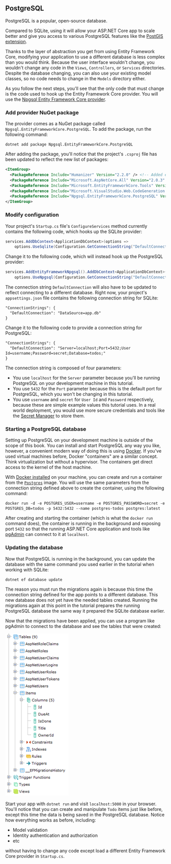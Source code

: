 ## PostgreSQL
PostgreSQL is a popular, open-source database.

Compared to SQLite, using it will allow your ASP.NET Core app to scale better and give you access to various PostgreSQL features like the [PostGIS extension](https://postgis.net/).

Thanks to the layer of abstraction you get from using Entity Framework Core, modifying your application to use a different database is less complex than you would think. Because the user interface wouldn't change, you wouldn't change any code in the `Views`, `Controllers`, or `Services` directories. Despite the database changing, you can also use your existing model classes, so no code needs to change in the `Models` directory either.

As you follow the next steps, you'll see that the only code that must change is the code used to hook up the Entity Framework Core provider. You will use the [Npgsql Entity Framework Core provider](http://www.npgsql.org/efcore/index.html).

### Add provider NuGet package

The provider comes as a NuGet package called `Npgsql.EntityFrameworkCore.PostgreSQL`. To add the package, run the following command:

```
dotnet add package Npgsql.EntityFrameworkCore.PostgreSQL
```

After adding the package, you'll notice that the project's `.csproj` file has been updated to reflect the new list of packages:

```xml
<ItemGroup>
  <PackageReference Include="Humanizer" Version="2.2.0" /> <!-- Added earlier -->
  <PackageReference Include="Microsoft.AspNetCore.All" Version="2.0.3" />
  <PackageReference Include="Microsoft.EntityFrameworkCore.Tools" Version="2.0.1" PrivateAssets="All" />
  <PackageReference Include="Microsoft.VisualStudio.Web.CodeGeneration.Design" Version="2.0.1" PrivateAssets="All" />
  <PackageReference Include="Npgsql.EntityFrameworkCore.PostgreSQL" Version="2.0.1" /> <!-- Added now -->
</ItemGroup>
```

### Modify configuration

Your project's `Startup.cs` file's `ConfigureServices` method currently contains the following code, which hooks up the SQLite provider:

```csharp
services.AddDbContext<ApplicationDbContext>(options =>
    options.UseSqlite(Configuration.GetConnectionString("DefaultConnection")));
```

Change it to the following code, which will instead hook up the PostgreSQL provider:

```csharp
services.AddEntityFrameworkNpgsql().AddDbContext<ApplicationDbContext>(options =>
    options.UseNpgsql(Configuration.GetConnectionString("DefaultConnection")));
```  

The connection string `DefaultConnection` will also have to be updated to reflect connecting to a different database. Right now, your project's `appsettings.json` file contains the following connection string for SQLite:

```
"ConnectionStrings": {
  "DefaultConnection": "DataSource=app.db"
}
```

Change it to the following code to provide a connection string for PostgreSQL:

```
"ConnectionStrings": {
  "DefaultConnection": "Server=localhost;Port=5432;User Id=username;Password=secret;Database=todos;"
}
```

The connection string is composed of four parameters:

- You use `localhost` for the `Server` parameter because you'll be running PostgreSQL on your development machine in this tutorial.
- You use `5432` for the `Port` parameter because this is the default port for PostgreSQL, which you won't be changing in this tutorial.
- You use `username` and `secret` for `User Id` and `Password` respectively, because these are simple example values this tutorial uses. In a real world deployment, you would use more secure credentials and tools like the [Secret Manager](https://docs.microsoft.com/en-us/aspnet/core/security/app-secrets?view=aspnetcore-2.1&tabs=visual-studio) to store them.

### Starting a PostgreSQL database

Setting up PostgreSQL on your development machine is outside of the scope of this book. You can install and start PostgreSQL any way you like, however, a convenient modern way of doing this is using [Docker](https://www.docker.com/). If you've used virtual machines before, Docker "containers" are a similar concept. Think virtualization but without a hypervisor. The containers get direct access to the kernel of the host machine.

With [Docker installed](https://docs.docker.com/install/) on your machine, you can create and run a container from the [`Postgres`](https://hub.docker.com/_/postgres/) image. You will use the same parameters from the connection string defined above to create the container, using the following command:

```
docker run -d -e POSTGRES_USER=username -e POSTGRES_PASSWORD=secret -e POSTGRES_DB=todos -p 5432:5432 --name postgres-todos postgres:latest
```

After creating and starting the container (which is what the `docker run` command does), the container is running in the background and exposing port `5432` so that the running ASP.NET Core application and tools like [pgAdmin](https://www.pgadmin.org/) can connect to it at `localhost`.

### Updating the database

Now that PostgreSQL is running in the background, you can update the database with the same command you used earlier in the tutorial when working with SQLite:

```
dotnet ef database update
```

The reason you must run the migrations again is because this time the connection string defined for the app points to a different database. This new database does not yet have the needed tables created. Running the migrations again at this point in the tutorial prepares the running PostgreSQL database the same way it prepared the SQLite database earlier.

Now that the migrations have been applied, you can use a program like pgAdmin to connect to the database and see the tables that were created:

![pgAdmin showing the tables](pgadmin_aspnetcore_tables_created.png)

Start your app with `dotnet run` and visit `localhost:5000` in your browser. You'll notice that you can create and manipulate `Todo` items just like before, except this time the data is being saved in the PostgreSQL database. Notice how everything works as before, including:

* Model validation
* Identity authentication and authorization
* etc

without having to change any code except load a different Entity Framework Core provider in `Startup.cs`.